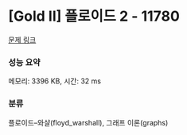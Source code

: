 # [Gold II] 플로이드 2 - 11780 

[문제 링크](https://www.acmicpc.net/problem/11780) 

### 성능 요약

메모리: 3396 KB, 시간: 32 ms

### 분류

플로이드–와샬(floyd_warshall), 그래프 이론(graphs)


